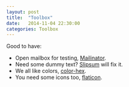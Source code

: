 ```yaml
---
layout: post
title:  "Toolbox"
date:   2014-11-04 22:30:00
categories: Toolbox
---
```

Good to have:

* Open mailbox for testing, [Mailinator][mailinator].
* Need some dummy text? [Slipsum][slipsum] will fix it.
* We all like colors, [color-hex][color-hex].
* You need some icons too, [flaticon][flaticon].



[color-hex]: http://www.color-hex.com

[mailinator]: http://mailinator.com

[smashwords]: https://www.smashwords.com/books/view/462078

[execute.sh-files-linux]: http://community.linuxmint.com/tutorial/view/313

[close-program-linux]: http://community.linuxmint.com/tutorial/view/50

[slipsum]: http://slipsum.com/

[flaticon]: http://www.flaticon.com
